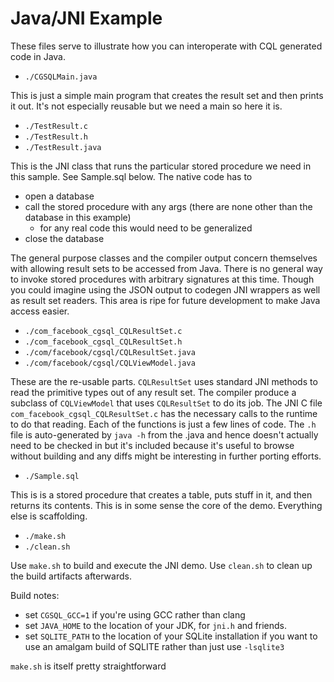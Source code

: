 <!---
-- Copyright (c) Meta Platforms, Inc. and affiliates.
--
-- This source code is licensed under the MIT license found in the
-- LICENSE file in the root directory of this source tree.
-->

# Java/JNI Example

These files serve to illustrate how you can interoperate with CQL generated
code in Java.

* `./CGSQLMain.java`

This is just a simple main program that creates the result set and then prints it out.
It's not especially reusable but we need a main so here it is.


* `./TestResult.c`
* `./TestResult.h`
* `./TestResult.java`

This is the JNI class that runs the particular stored procedure we need in this
sample.  See Sample.sql below.  The native code has to
  * open a database
  * call the stored procedure with any args (there are none other than the database in this example)
    * for any real code this would need to be generalized
  * close the database

The general purpose classes and the compiler output concern themselves with
allowing result sets to be accessed from Java.  There is no general way to
invoke stored procedures with arbitrary signatures at this time. Though you could
imagine using the JSON output to codegen JNI wrappers as well as result set
readers.  This area is ripe for future development to make Java access easier.

* `./com_facebook_cgsql_CQLResultSet.c`
* `./com_facebook_cgsql_CQLResultSet.h`
* `./com/facebook/cgsql/CQLResultSet.java`
* `./com/facebook/cgsql/CQLViewModel.java`

These are the re-usable parts.  `CQLResultSet` uses standard JNI methods to
read the primitive types out of any result set.  The compiler produce a subclass
of `CQLViewModel` that uses `CQLResultSet` to do its job.  The JNI C file
`com_facebook_cgsql_CQLResultSet.c` has the necessary calls to the runtime to
do that reading.  Each of the functions is just a few lines of code. The `.h` file
is auto-generated by `java -h` from the .java and hence doesn't actually need
to be checked in but it's included because it's useful to browse without
building and any diffs might be interesting in further porting efforts.

* `./Sample.sql`

This is is a stored procedure that creates a table, puts stuff in it, and then returns
its contents.  This is in some sense the core of the demo.  Everything else is
scaffolding.

* `./make.sh`
* `./clean.sh`

Use `make.sh` to build and execute the JNI demo.  Use `clean.sh` to clean up
the build artifacts afterwards.

Build notes:

* set `CGSQL_GCC=1` if you're using GCC rather than clang
* set `JAVA_HOME` to the location of your JDK, for `jni.h` and friends.
* set `SQLITE_PATH` to the location of your SQLite installation if you want to use an amalgam build of SQLITE rather than just use `-lsqlite3`

`make.sh` is itself pretty straightforward
